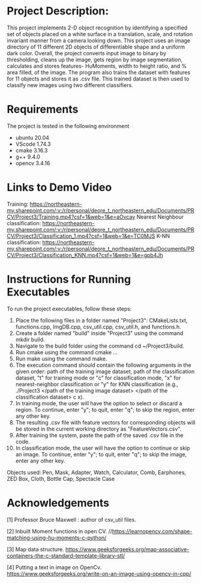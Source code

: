 # Project Description:
This project implements 2-D object recognition by identifying a specified set of objects placed on a white surface in a translation, scale, and rotation invariant manner from a camera looking down. This project uses an image directory of 11 different 2D objects of differentiable shape and a uniform dark color. Overall, the project converts input image to binary by thresholding, cleans up the image, gets region by image segmentation, calculates and stores features- HuMoments, width to height ratio, and % area filled, of the image. The program also trains the dataset with features for 11 objects and stores it as .csv file. This trained dataset is then used to classify new images using two different classifiers.

# Requirements
The project is tested in the following environment
- ubuntu 20.04
- VScode 1.74.3
- cmake 3.16.3
- g++ 9.4.0
- opencv 3.4.16

# Links to Demo Video
Training: https://northeastern-my.sharepoint.com/:v:/r/personal/deore_t_northeastern_edu/Documents/PRCV/Project3/Training.mp4?csf=1&web=1&e=aOvcay
Nearest Neighbour classification: https://northeastern-my.sharepoint.com/:v:/r/personal/deore_t_northeastern_edu/Documents/PRCV/Project3/Classification_1.mp4?csf=1&web=1&e=TC0MJS
K-NN classification: https://northeastern-my.sharepoint.com/:v:/r/personal/deore_t_northeastern_edu/Documents/PRCV/Project3/Classification_KNN.mp4?csf=1&web=1&e=gpb4Jh

# Instructions for Running Executables

To run the project executables, follow these steps:

1. Place the following files in a folder named "Project3": CMakeLists.txt, functions.cpp, ImgDB.cpp, csv_util.cpp, csv_util.h, and functions.h.
2. Create a folder named "build" inside "Project3" using the command mkdir build.
3. Navigate to the build folder using the command cd ~/Project3/build.
4. Run cmake using the command cmake ...
5. Run make using the command make.
6. The execution command should contain the following arguments in the given order: path of the training image dataset, path of the classification dataset, "t" for training mode or "c" for classification mode, "x" for nearest-neighbor classification or "y" for KNN classification (e.g., ./Project3 </path of the training image dataset> </path of the classification dataset> c x).
7. In training mode, the user will have the option to select or discard a region. To continue, enter "y"; to quit, enter "q"; to skip the region, enter any other key.
8. The resulting .csv file with feature vectors for corresponding objects will be stored in the current working directory as "FeatureVectors.csv".
9. After training the system, paste the path of the saved .csv file in the code.
10. In classification mode, the user will have the option to continue or skip an image. To continue, enter "y"; to quit, enter "q"; to skip the image, enter any other key.

Objects used: Pen, Mask, Adapter, Watch, Calculator, Comb, Earphones, ZED Box, Cloth, Bottle Cap, Spectacle Case

# Acknowledgements

[1] Professor Bruce Maxwell : author of csv_util files.

[2] Inbuilt Moment functions in open CV. //https://learnopencv.com/shape-matching-using-hu-moments-c-python/

[3] Map data structure. https://www.geeksforgeeks.org/map-associative-containers-the-c-standard-template-library-stl/

[4] Putting a text in image on OpenCv. https://www.geeksforgeeks.org/write-on-an-image-using-opencv-in-cpp/
